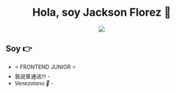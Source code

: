 <div align="center">
<h1 align="center">Hola, soy Jackson Florez 👋</h1>
</div>

<center>
<img src="https://img2.wallspic.com/crops/2/9/5/8/3/138592/138592-cdigo-3840x2160.jpg">
</center>

## Soy 👉

- ⭐ FRONTEND JUNIOR ⭐ 
-  我说普通话!!! -
- *Venezolano 💪* -

